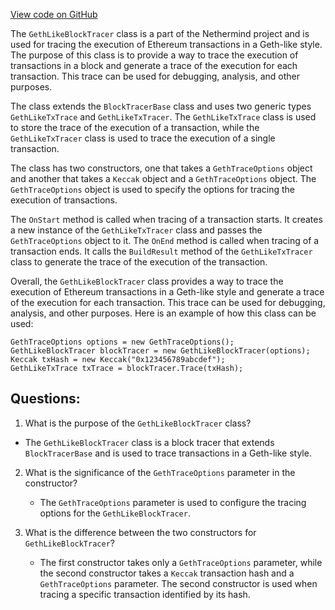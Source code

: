 [View code on GitHub](https://github.com/nethermindeth/nethermind/Nethermind.Evm/Tracing/GethStyle/GethLikeBlockTracer.cs)

The `GethLikeBlockTracer` class is a part of the Nethermind project and is used for tracing the execution of Ethereum transactions in a Geth-like style. The purpose of this class is to provide a way to trace the execution of transactions in a block and generate a trace of the execution for each transaction. This trace can be used for debugging, analysis, and other purposes.

The class extends the `BlockTracerBase` class and uses two generic types `GethLikeTxTrace` and `GethLikeTxTracer`. The `GethLikeTxTrace` class is used to store the trace of the execution of a transaction, while the `GethLikeTxTracer` class is used to trace the execution of a single transaction.

The class has two constructors, one that takes a `GethTraceOptions` object and another that takes a `Keccak` object and a `GethTraceOptions` object. The `GethTraceOptions` object is used to specify the options for tracing the execution of transactions.

The `OnStart` method is called when tracing of a transaction starts. It creates a new instance of the `GethLikeTxTracer` class and passes the `GethTraceOptions` object to it. The `OnEnd` method is called when tracing of a transaction ends. It calls the `BuildResult` method of the `GethLikeTxTracer` class to generate the trace of the execution of the transaction.

Overall, the `GethLikeBlockTracer` class provides a way to trace the execution of Ethereum transactions in a Geth-like style and generate a trace of the execution for each transaction. This trace can be used for debugging, analysis, and other purposes. Here is an example of how this class can be used:

```
GethTraceOptions options = new GethTraceOptions();
GethLikeBlockTracer blockTracer = new GethLikeBlockTracer(options);
Keccak txHash = new Keccak("0x123456789abcdef");
GethLikeTxTrace txTrace = blockTracer.Trace(txHash);
```
## Questions: 
 1. What is the purpose of the `GethLikeBlockTracer` class?
   - The `GethLikeBlockTracer` class is a block tracer that extends `BlockTracerBase` and is used to trace transactions in a Geth-like style.

2. What is the significance of the `GethTraceOptions` parameter in the constructor?
   - The `GethTraceOptions` parameter is used to configure the tracing options for the `GethLikeBlockTracer`.

3. What is the difference between the two constructors for `GethLikeBlockTracer`?
   - The first constructor takes only a `GethTraceOptions` parameter, while the second constructor takes a `Keccak` transaction hash and a `GethTraceOptions` parameter. The second constructor is used when tracing a specific transaction identified by its hash.